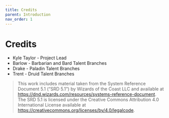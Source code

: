 ```yaml
---
title: Credits
parent: Introduction
nav_order: 1
---
```


# Credits
* Kyle Taylor - Project Lead
* Barlow - Barbarian and Bard Talent Branches
* Drake - Paladin Talent Branches
* Trent - Druid Talent Branches

> This work includes material taken from the System Reference Document 5.1 (“SRD 5.1”) by Wizards of the Coast LLC and available at <https://dnd.wizards.com/resources/systems-reference-document>. The
SRD 5.1 is licensed under the Creative Commons Attribution 4.0 International License available at <https://creativecommons.org/licenses/by/4.0/legalcode>.